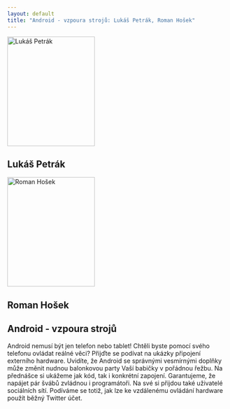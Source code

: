 ```yaml
---
layout: default
title: "Android - vzpoura strojů: Lukáš Petrák, Roman Hošek"
---
```


<section id="speakers" class="row speakers-detail">
  <div class="speaker android span3 nohover">
    <a href="http://www.linkedin.com/in/lukaspetrak">
      <img src="/data/imgs/recnici/lukas-petrak.jpg" width="200" height="250" alt="Lukáš Petrák">
    </a>
    <div class="info">
      <h2>Lukáš Petrák</h2>
    </div>
  </div>
  <div class="speaker android span3 nohover">
    <a href="https://plus.google.com/+RomanHo%C5%A1ek/posts">
      <img src="/data/imgs/recnici/roman-hosek.jpg" width="200" height="250" alt="Roman Hošek">
    </a>
    <div class="info">
      <h2>Roman Hošek</h2>
    </div>
  </div>
  <div class="span6 talk-info">
    <h1>Android - vzpoura strojů</h1>
    <p>Android nemusí být jen telefon nebo tablet! Chtěli byste pomocí svého telefonu ovládat reálné věci? Přijďte se podívat na ukázky připojení externího hardware. Uvidíte, že Android se správnými vesmírnými doplňky může změnit nudnou balonkovou party Vaší babičky v pořádnou řežbu. Na přednášce si ukážeme jak kód, tak i konkrétní zapojení. Garantujeme, že napájet pár švábů zvládnou i programátoři. Na své si přijdou také uživatelé sociálních sítí. Podíváme se totiž, jak lze ke vzdálenému ovládání hardware použít běžný Twitter účet.</p>
  </div>
</section>